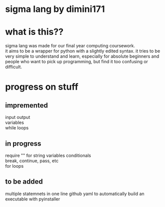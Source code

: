 # sigma lang by dimini171

# what is this??
sigma lang was made for our final year computing coursework.   
it aims to be a wrapper for python with a slightly edited syntax. 
it tries to be very simple to understand and learn, especially for absolute beginners and people who want to pick up programming, but find it too confusing or difficult.  

# progress on stuff
## impremented
input output  
variables  
while loops  

## in progress
require "" for string variables
conditionals  
break, continue, pass, etc  
for loops   


## to be added
multiple statemnets in one line
github yaml to automatically build an executable with pyinstaller  